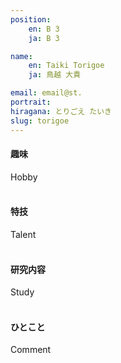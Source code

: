 ```yaml
---
position:
    en: B 3
    ja: B 3

name:
    en: Taiki Torigoe
    ja: 鳥越 大貴

email: email@st.
portrait: 
hiragana: とりごえ たいき
slug: torigoe
---
```


#### 趣味
Hobby
<br><br>

#### 特技
Talent
<br><br>

#### 研究内容
Study
<br><br>

#### ひとこと
Comment
<br><br>
